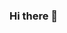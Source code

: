 ### Hi there 👋

<!--
**ismail4promus/ismail4promus** is a ✨ _special_ ✨ repository because its `README.md` (this file) appears on your GitHub profile.

Here are some ideas to get you started:

- 🔭 I’m currently working on my course
- 🌱 I’m currently learning Learning Django
- 👯 I’m looking to collaborate on open source
- 🤔 I’m looking for help with Python
- 💬 Ask me about ...i want to be a great programmer
- 📫 How to reach me: [Facebook] (www.facebook.com)
- 😄 Pronouns: ...
- ⚡ Fun fact: ...Happy to learn!
-->
